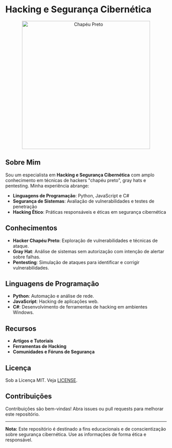 # Hacking e Segurança Cibernética

<p align="center">
  <img src="chapeu_preto.png" alt="Chapéu Preto" width="400"/>
</p>

## Sobre Mim

Sou um especialista em **Hacking e Segurança Cibernética** com amplo conhecimento em técnicas de hackers "chapéu preto", gray hats e pentesting. Minha experiência abrange:

- **Linguagens de Programação**: Python, JavaScript e C#
- **Segurança de Sistemas**: Avaliação de vulnerabilidades e testes de penetração
- **Hacking Ético**: Práticas responsáveis e éticas em segurança cibernética

## Conhecimentos

- **Hacker Chapéu Preto**: Exploração de vulnerabilidades e técnicas de ataque.
- **Gray Hat**: Análise de sistemas sem autorização com intenção de alertar sobre falhas.
- **Pentesting**: Simulação de ataques para identificar e corrigir vulnerabilidades.

## Linguagens de Programação

- **Python**: Automação e análise de rede.
- **JavaScript**: Hacking de aplicações web.
- **C#**: Desenvolvimento de ferramentas de hacking em ambientes Windows.

## Recursos

- **Artigos e Tutoriais**
- **Ferramentas de Hacking**
- **Comunidades e Fóruns de Segurança**

## Licença

Sob a Licença MIT. Veja [LICENSE](LICENSE).

## Contribuições

Contribuições são bem-vindas! Abra issues ou pull requests para melhorar este repositório.

---

**Nota:** Este repositório é destinado a fins educacionais e de conscientização sobre segurança cibernética. Use as informações de forma ética e responsável.
